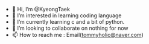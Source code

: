 - 👋 Hi, I’m @KyeongTaek
- 👀 I’m interested in learning coding language
- 🌱 I’m currently learning c and a bit of python.
- 💞️ I’m looking to collaborate on nothing for now
- 📫 How to reach me : Email(tommyholic@naver.com)

<!---
KyeongTaek/KyeongTaek is a ✨ special ✨ repository because its `README.md` (this file) appears on your GitHub profile.
You can click the Preview link to take a look at your changes.
--->
